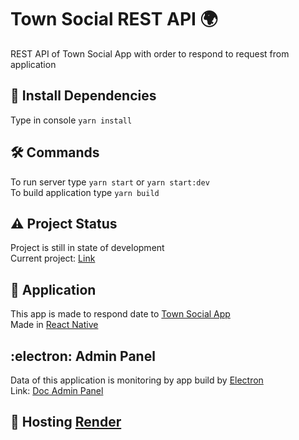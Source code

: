 # Town Social REST API :earth_africa:
REST API of Town Social App with order to respond to request from application

## :dart: Install Dependencies
Type in console `yarn install`

## :hammer_and_wrench: Commands
To run server type `yarn start` or `yarn start:dev` \
To build application type `yarn build`

## :warning: Project Status
Project is still in state of development \
Current project: [Link](https://doc-api-tiq6.onrender.com)

## 	:iphone: Application
This app is made to respond date to [Town Social App](https://github.com/Bezik1/doc/) \
Made in [React Native](https://github.com/facebook/react-native)

## 	:electron: Admin Panel
Data of this application is monitoring by app build by 
[Electron](https://github.com/electron/electron/) \
Link: [Doc Admin Panel](https://github.com/Bezik1/doc-admin-panel/)

## :robot: Hosting [Render](https://render.com)
